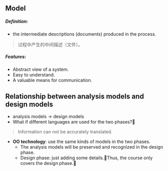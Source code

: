 ## Model
##### Definition: 
* the intermediate descriptions (documents) produced in the process.
> 过程中产生的中间描述（文件）。

##### Features: 
* Abstract view of a system.
* Easy to understand.
* A valuable means for communication.

## Relationship between analysis models and design models
* analysis models → design models
* What if different languages are used for the two phases?
> Information can not be accurately translated.
* **OO technology**: use the same kinds of models in the two phases.
    * The analysis models will be preserved and recognized in the design phase.
    * Design phase: just adding some details.Thus, the course only covers the design phase.
